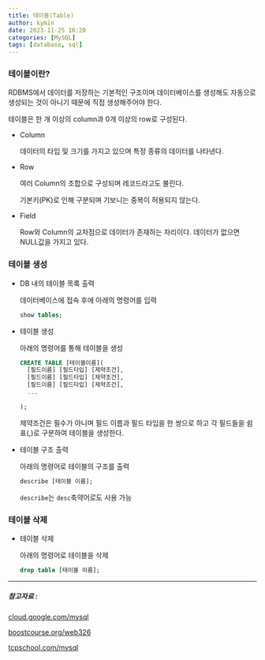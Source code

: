 ```yaml
---
title: 테이블(Table)
author: kymin
date: 2023-11-25 16:20
categories: [MySQL]
tags: [database, sql]
---
```



### 테이블이란?

RDBMS에서 데이터를 저장하는 기본적인 구조이며 데이터베이스를 생성해도 자동으로 생성되는 것이 아니기 때문에 직접 생성해주어야 한다.

테이블은 한 개 이상의 column과 0개 이상의 row로 구성된다.

- Column

  데이터의 타입 및 크기를 가지고 있으며 특정 종류의 데이터를 나타낸다.

- Row

  여러 Column의 조합으로 구성되며 레코드라고도 불린다.

  기본키(PK)로 인해 구분되며 기보니는 중복이 허용되지 않는다.

- Field

  Row와 Column의 교차점으로 데이터가 존재하는 자리이다. 데이터가 없으면 NULL값을 가지고 있다.

### 테이블 생성

- DB 내의 테이블 목록 출력

  데이터베이스에 접속 후에 아래의 명령어를 입력

  ```sql
  show tables;
  ```

- 테이블 생성

  아래의 명령어를 통해 테이블을 생성

  ```sql
  CREATE TABLE [테이블이름](
  	[필드이름] [필드타입] [제약조건],
  	[필드이름] [필드타입] [제약조건],
  	[필드이름] [필드타입] [제약조건],
  	...
  	
  );
  ```

  제약조건은 필수가 아니며 필드 이름과 필드 타입을 한 쌍으로 하고 각 필드들을 쉼표(,)로 구분하여 테이블을 생성한다.

- 테이블 구조 출력

  아래의 명령어로 테이블의 구조를 출력

  ```sql
  describe [테이블 이름];
  ```

  `describe`는 `desc`축약어로도 사용 가능

### 테이블 삭제

- 테이블 삭제

  아래의 명령어로 테이블을 삭제

  ```sql
  drop table [테이블 이름];
  ```

  

-----

##### 참고자료 : 

[cloud.google.com/mysql](https://cloud.google.com/mysql?hl=ko)

[boostcourse.org/web326](https://www.boostcourse.org/web326/)

[tcpschool.com/mysql](https://tcpschool.com/mysql/mysql_basic_create)
